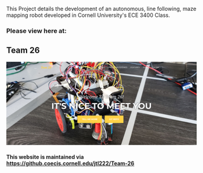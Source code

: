 This Project details the development of an autonomous, line following, maze mapping robot developed in Cornell University's ECE 3400 Class.  

### Please view here at:

## Team 26
[![Team 26 Preview](https://github.com/JohnLy57/Autonomous-Line-Following-Maze-Mapping-Robot/blob/master/img/Team%2026%20Splash%20Screen.png)](https://pages.github.coecis.cornell.edu/jtl222/Team-26/)

#### This website is maintained via https://github.coecis.cornell.edu/jtl222/Team-26
